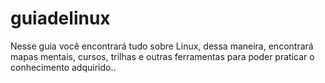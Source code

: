 # guiadelinux
Nesse guia você encontrará tudo sobre Linux, dessa maneira, encontrará mapas mentais, cursos, trilhas e outras ferramentas para poder praticar o conhecimento adquirido..
